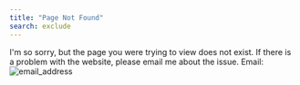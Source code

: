 ```yaml
---
title: "Page Not Found"
search: exclude
---
```


I'm so sorry, but the page you were trying to view does not exist. If there is a problem with the website, please email me about the issue.
Email: ![email_address](https://wardballoon.github.io/images/email.png)
